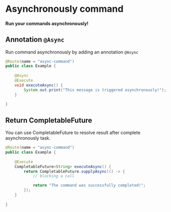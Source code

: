 # Asynchronously command
#### Run your commands asynchronously!

## Annotation `@Async`

Run command asynchronously by adding an annotation `@Async`

```java
@Route(name = "async-command")
public class Example {
    
    @Async
    @Execute
    void executeAsync() {
        System.out.print("This message is triggered asynchronously!");
    }
    
}
```

## Return CompletableFuture

You can use CompletableFuture to resolve result after complete asynchronously task.

```java
@Route(name = "async-command")
public class Example {
    
    @Execute
    CompletableFuture<String> executeAsync() {
        return CompletableFuture.supplyAsync(() -> {
            // blocking a call

            return "The command was successfully completed!";
        });
    }
    
}
```